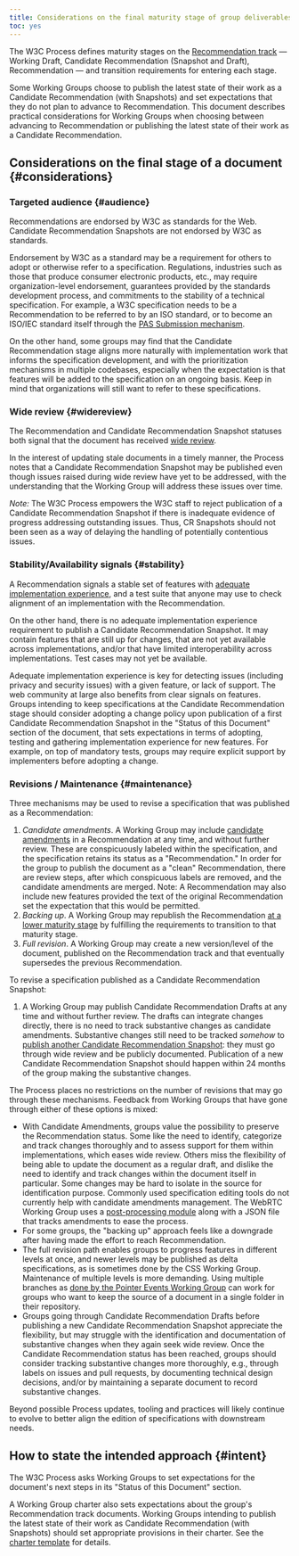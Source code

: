 ```yaml
---
title: Considerations on the final maturity stage of group deliverables
toc: yes
---
```


The W3C Process defines maturity stages on the [Recommendation track](https://www.w3.org/policies/process/#rec-track) — Working Draft, Candidate Recommendation (Snapshot and Draft), Recommendation — and transition requirements for entering each stage.

Some Working Groups choose to publish the latest state of their work as a Candidate Recommendation (with Snapshots) and set expectations that they do not plan to advance to Recommendation. This document describes practical considerations for Working Groups when choosing between advancing to Recommendation or publishing the latest state of their work as a Candidate Recommendation.

## Considerations on the final stage of a document {#considerations}

### Targeted audience {#audience}

Recommendations are endorsed by W3C as standards for the Web. Candidate Recommendation Snapshots are not endorsed by W3C as standards.

Endorsement by W3C as a standard may be a requirement for others to adopt or otherwise refer to a specification. Regulations, industries such as those that produce consumer electronic products, etc., may require organization-level endorsement, guarantees provided by the standards development process, and commitments to the stability of a technical specification. For example, a W3C specification needs to be a Recommendation to be referred to by an ISO standard, or to become an ISO/IEC standard itself through the [PAS Submission mechanism](https://www.w3.org/2010/04/pasfaq).

On the other hand, some groups may find that the Candidate Recommendation stage aligns more naturally with implementation work that informs the specification development, and with the prioritization mechanisms in multiple codebases, especially when the expectation is that features will be added to the specification on an ongoing basis. Keep in mind that organizations will still want to refer to these specifications.


### Wide review {#widereview}

The Recommendation and Candidate Recommendation Snapshot statuses both signal that the document has received [wide review](https://www.w3.org/policies/process/#wide-review).

In the interest of updating stale documents in a timely manner, the Process notes that a Candidate Recommendation Snapshot may be published even though issues raised during wide review have yet to be addressed, with the understanding that the Working Group will address these issues over time.

*Note:* The W3C Process empowers the W3C staff to reject publication of a Candidate Recommendation Snapshot if there is inadequate evidence of progress addressing outstanding issues. Thus, CR Snapshots should not been seen as a way of delaying the handling of potentially contentious issues.


### Stability/Availability signals {#stability}

A Recommendation signals a stable set of features with [adequate implementation experience](https://www.w3.org/policies/process/#implementation-experience), and a test suite that anyone may use to check alignment of an implementation with the Recommendation.

On the other hand, there is no adequate implementation experience requirement to publish a Candidate Recommendation Snapshot. It may contain features that are still up for changes, that are not yet available across implementations, and/or that have limited interoperability across implementations. Test cases may not yet be available.

Adequate implementation experience is key for detecting issues (including privacy and security issues) with a given feature, or lack of support. The web community at large also benefits from clear signals on features. Groups intending to keep specifications at the Candidate Recommendation stage should consider adopting a change policy upon publication of a first Candidate Recommendation Snapshot in the "Status of this Document" section of the document, that sets expectations in terms of adopting, testing and gathering implementation experience for new features. For example, on top of mandatory tests, groups may require explicit support by implementers before adopting a change.

### Revisions / Maintenance {#maintenance}

Three mechanisms may be used to revise a specification that was published as a Recommendation:

1. *Candidate amendments*. A Working Group may include [candidate amendments](https://www.w3.org/policies/process/#candidate-amendments) in a Recommendation at any time, and without further review. These are conspicuously labeled within the specification, and the specification retains its status as a "Recommendation." In order for the group to publish the document as a "clean" Recommendation, there are review steps, after which conspicuous labels are removed, and the candidate amendments are merged. Note: A Recommendation may also include new features provided the text of the original Recommendation set the expectation that this would be permitted.
2. *Backing up*. A Working Group may republish the Recommendation [at a lower maturity stage](https://www.w3.org/policies/process/#rec-track-regression) by fulfilling the requirements to transition to that maturity stage.
3. *Full revision*. A Working Group may create a new version/level of the document, published on the Recommendation track and that eventually supersedes the previous Recommendation.
    
To revise a specification published as a Candidate Recommendation Snapshot:    

1. A Working Group may publish Candidate Recommendation Drafts at any time and without further review. The drafts can integrate changes directly, there is no need to track substantive changes as candidate amendments. Substantive changes still need to be tracked *somehow* to [publish another Candidate Recommendation Snapshot](https://www.w3.org/policies/process/#update-reqs): they must go through wide review and be publicly documented. Publication of a new Candidate Recommendation Snapshot should happen within 24 months of the group making the substantive changes.

The Process places no restrictions on the number of revisions that may go through these mechanisms. Feedback from Working Groups that have gone through either of these options is mixed:

- With Candidate Amendments, groups value the possibility to preserve the Recommendation status. Some like the need to identify, categorize and track changes thoroughly and to assess support for them within implementations, which eases wide review. Others miss the flexibility of being able to update the document as a regular draft, and dislike the need to identify and track changes within the document itself in particular. Some changes may be hard to isolate in the source for identification purpose. Commonly used specification editing tools do not currently help with candidate amendments management. The WebRTC Working Group uses a [post-processing module](https://lists.w3.org/Archives/Public/spec-prod/2024JulSep/0008.html) along with a JSON file that tracks amendments to ease the process.
- For some groups, the "backing up" approach feels like a downgrade after having made the effort to reach Recommendation.
- The full revision path enables groups to progress features in different levels at once, and newer levels may be published as delta specifications, as is sometimes done by the CSS Working Group. Maintenance of multiple levels is more demanding. Using multiple branches as [done by the Pointer Events Working Group](https://lists.w3.org/Archives/Member/chairs/2025AprJun/0059.html) can work for groups who want to keep the source of a document in a single folder in their repository.
- Groups going through Candidate Recommendation Drafts before publishing a new Candidate Recommendation Snapshot appreciate the flexibility, but may struggle with the identification and documentation of substantive changes when they again seek wide review. Once the Candidate Recommendation status has been reached, groups should consider tracking substantive changes more thoroughly, e.g., through labels on issues and pull requests, by documenting technical design decisions, and/or by maintaining a separate document to record substantive changes.

Beyond possible Process updates, tooling and practices will likely continue to evolve to better align the edition of specifications with downstream needs.


## How to state the intended approach {#intent}

The W3C Process asks Working Groups to set expectations for the document's next steps in its "Status of this Document" section.

A Working Group charter also sets expectations about the group's Recommendation track documents. Working Groups intending to publish the latest state of their work as Candidate Recommendation (with Snapshots) should set appropriate provisions in their charter. See the [charter template](https://w3c.github.io/charter-drafts/charter-template.html) for details.